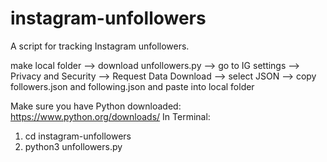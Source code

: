 # instagram-unfollowers
A script for tracking Instagram unfollowers.

make local folder --> download unfollowers.py --> go to IG settings --> Privacy and Security --> Request Data Download --> select JSON --> copy followers.json and following.json and paste into local folder

Make sure you have Python downloaded: https://www.python.org/downloads/
In Terminal:
1. cd instagram-unfollowers
2. python3 unfollowers.py
